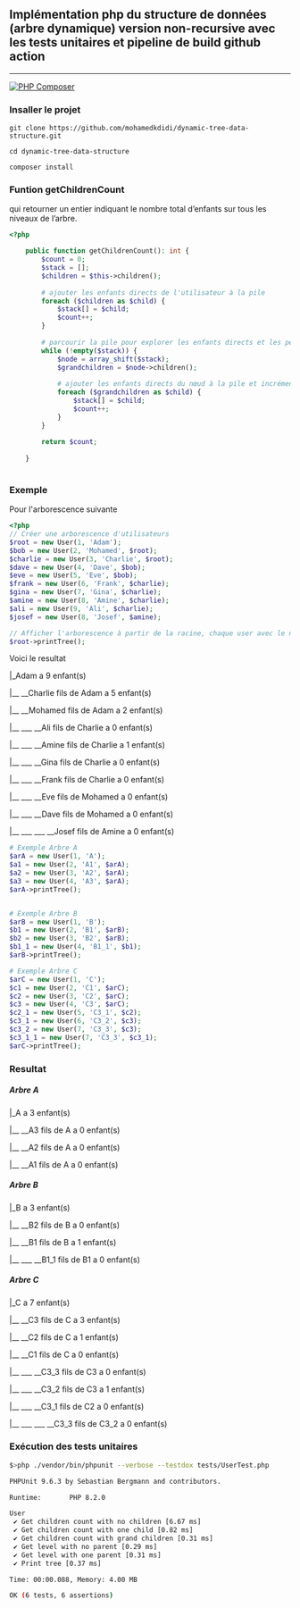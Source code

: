 ## Implémentation php du structure de données (arbre dynamique) version non-recursive avec les tests unitaires et pipeline de build github action
******
[![PHP Composer](https://github.com/mohamedkdidi/dynamic-tree-data-structure/actions/workflows/ci.yml/badge.svg)](https://github.com/mohamedkdidi/dynamic-tree-data-structure/actions/workflows/ci.yml)

### Insaller le projet

 `git clone https://github.com/mohamedkdidi/dynamic-tree-data-structure.git `

 `cd dynamic-tree-data-structure `

 `composer install `

### Funtion getChildrenCount

qui retourner un entier indiquant le nombre total d’enfants sur tous les niveaux de l’arbre.

```php
<?php

    public function getChildrenCount(): int {
        $count = 0;
        $stack = [];
        $children = $this->children();
        
        # ajouter les enfants directs de l'utilisateur à la pile
        foreach ($children as $child) {
            $stack[] = $child;
            $count++;
        }
        
        # parcourir la pile pour explorer les enfants directs et les petits-enfants
        while (!empty($stack)) {
            $node = array_shift($stack);
            $grandchildren = $node->children();
            
            # ajouter les enfants directs du nœud à la pile et incrémenter le compteur
            foreach ($grandchildren as $child) {
                $stack[] = $child;
                $count++;
            }
        }
        
        return $count;
        
    }
    
```

### Exemple

Pour l'arborescence suivante 

```php
<?php
// Créer une arborescence d'utilisateurs
$root = new User(1, 'Adam');
$bob = new User(2, 'Mohamed', $root);
$charlie = new User(3, 'Charlie', $root);
$dave = new User(4, 'Dave', $bob);
$eve = new User(5, 'Eve', $bob);
$frank = new User(6, 'Frank', $charlie);
$gina = new User(7, 'Gina', $charlie);
$amine = new User(8, 'Amine', $charlie);
$ali = new User(9, 'Ali', $charlie);
$josef = new User(8, 'Josef', $amine);

// Afficher l'arborescence à partir de la racine, chaque user avec le nombre d'enfants
$root->printTree();
```

Voici le resultat


|_Adam a 9 enfant(s) 

|__ __Charlie fils de Adam a 5 enfant(s) 

|__ __Mohamed fils de Adam a 2 enfant(s) 

|__ ___ __Ali fils de Charlie a 0 enfant(s) 

|__ ___ __Amine fils de Charlie a 1 enfant(s) 

|__ ___ __Gina fils de Charlie a 0 enfant(s) 

|__ ___ __Frank fils de Charlie a 0 enfant(s) 

|__ ___ __Eve fils de Mohamed a 0 enfant(s) 

|__ ___ __Dave fils de Mohamed a 0 enfant(s) 

|__ ___ ___ __Josef fils de Amine a 0 enfant(s) 


```php
# Exemple Arbre A
$arA = new User(1, 'A');
$a1 = new User(2, 'A1', $arA);
$a2 = new User(3, 'A2', $arA);
$a3 = new User(4, 'A3', $arA);
$arA->printTree();


# Exemple Arbre B
$arB = new User(1, 'B');
$b1 = new User(2, 'B1', $arB);
$b2 = new User(3, 'B2', $arB);
$b1_1 = new User(4, 'B1_1', $b1);
$arB->printTree();

# Exemple Arbre C
$arC = new User(1, 'C');
$c1 = new User(2, 'C1', $arC);
$c2 = new User(3, 'C2', $arC);
$c3 = new User(4, 'C3', $arC);
$c2_1 = new User(5, 'C3_1', $c2);
$c3_1 = new User(6, 'C3_2', $c3);
$c3_2 = new User(7, 'C3_3', $c3);
$c3_1_1 = new User(7, 'C3_3', $c3_1);
$arC->printTree();
```


### Resultat

##### Arbre A

|_A a 3 enfant(s) 

|__ __A3 fils de A a 0 enfant(s) 

|__ __A2 fils de A a 0 enfant(s) 

|__ __A1 fils de A a 0 enfant(s) 


##### Arbre B

|_B a 3 enfant(s) 

|__ __B2 fils de B a 0 enfant(s) 

|__ __B1 fils de B a 1 enfant(s) 

|__ ___ __B1_1 fils de B1 a 0 enfant(s)

##### Arbre C

|_C a 7 enfant(s) 

|__ __C3 fils de C a 3 enfant(s) 

|__ __C2 fils de C a 1 enfant(s) 

|__ __C1 fils de C a 0 enfant(s) 

|__ ___ __C3_3 fils de C3 a 0 enfant(s) 

|__ ___ __C3_2 fils de C3 a 1 enfant(s) 

|__ ___ __C3_1 fils de C2 a 0 enfant(s) 

|__ ___ ___ __C3_3 fils de C3_2 a 0 enfant(s) 


 
### Exécution des tests unitaires

```bash
$>php ./vendor/bin/phpunit --verbose --testdox tests/UserTest.php

PHPUnit 9.6.3 by Sebastian Bergmann and contributors.

Runtime:       PHP 8.2.0

User
 ✔ Get children count with no children [6.67 ms]
 ✔ Get children count with one child [0.82 ms]
 ✔ Get children count with grand children [0.31 ms]
 ✔ Get level with no parent [0.29 ms]
 ✔ Get level with one parent [0.31 ms]
 ✔ Print tree [0.37 ms]

Time: 00:00.088, Memory: 4.00 MB

OK (6 tests, 6 assertions)
```
